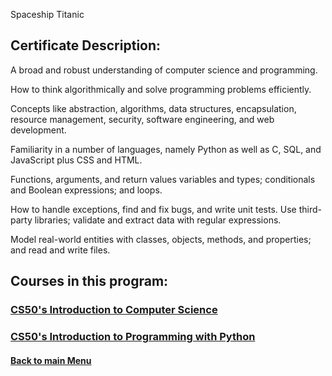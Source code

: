 Spaceship Titanic
 
## **Certificate Description:**

A broad and robust understanding of computer science and programming.

How to think algorithmically and solve programming problems efficiently.

Concepts like abstraction, algorithms, data structures, encapsulation, resource management, security, software engineering,     and web development.

Familiarity in a number of languages, namely Python as well as C, SQL, and JavaScript plus CSS and HTML.

Functions, arguments, and return values variables and types; conditionals and Boolean expressions; and loops.

How to handle exceptions, find and fix bugs, and write unit tests. Use third-party libraries; validate and extract data         with regular expressions.

Model real-world entities with classes, objects, methods, and properties; and read and write files.

## Courses in this program:

### [CS50's Introduction to Computer Science](https://github.com/PeJiR/Harvard-University-Certificates/tree/main/Professional%20Certificate%20in_Computer%20Science%20for%20Python%20Programming/CS50's%20Introduction%20to%20Computer%20Science)

### [CS50's Introduction to Programming with Python](https://github.com/PeJiR/Harvard-University-Certificates/tree/main/Professional%20Certificate%20in_Computer%20Science%20for%20Python%20Programming/CS50-s-Introduction-to-Programming-with-Python)




 #### [Back to main Menu](https://github.com/PeJiR/Harvard-University-Certificates/tree/main)
